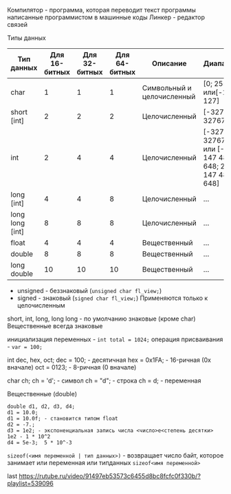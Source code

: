 Компилятор - программа, которая переводит текст программы написанные программистом в машинные коды
Линкер - редактор связей

Типы данных

| Тип данных | Для 16-битных | Для 32-битных | Для 64-битных | Описание | Диапазон | 
| - | - | - | - | - | - |
| char | 1 | 1 | 1 | Символьный и целочисленный | [0; 255] или[-128; 127] |
| short [int] | 2 | 2 | 2 | Целочисленный | [-32768; 32767]
| int | 2 | 4 | 4 | Целочисленный | [-32768; 32767] или [-2 147 483 648; 2 147 483 648] |
| long [int] | 4 | 4 | 8 | Целочисленный | … |
| long long [int] | 8 | 8 | 8 | Целочисленный | … |
| float | 4 | 4 | 4 | Вещественный | … |
| double | 8 | 8 | 8 | Вещественный | … |
| long double | 10 | 10 | 10 | Вещественный | … |

- unsigned - беззнаковый (`unsigned char fl_view;`)
- signed - знаковый (`signed char fl_view;`)
Применяются только к целочисленным

short, int, long, long long - по умолчанию знаковые (кроме char)
Вещественные всегда знаковые

инициализация переменных - `int total = 1024;`
операция присваивания - `var = 100;`

int dec, hex, oct;
dec = 100; - десятичная
hex = 0x1FA; - 16-ричная (0x вначале)
oct = 0123; - 8-ричная (0 вначале)

char ch;
ch = 'd';  - символ
ch = "d";  - строка
ch = d;  - переменная

Вещественные (double)
```
double d1, d2, d3, d4;
d1 = 10.0;
d1 = 10.0f; - становится типом float
d2 = -7.;
d3 = 1e2; - экспоненциальная запись числа <число>e<степень десятки> 1e2 - 1 * 10^2
d4 = 5e-3;  5 * 10^-3
```

`sizeof(<имя переменной | тип данных>)` - возвращает число байт, которое занимает или переменная или типданных
`sizeof<имя переменной>`


last
https://rutube.ru/video/91497eb53573c6455d8bc8fcfc0f330b/?playlist=539096
